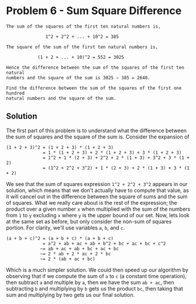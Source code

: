 # Problem 6 - Sum Square Difference

```
The sum of the squares of the first ten natural numbers is,

               1^2 + 2^2 + ... + 10^2 = 385

The square of the sum of the first ten natural numbers is,

            (1 + 2 + ... + 10)^2 = 552 = 3025

Hence the difference between the sum of the squares of the first ten natural
numbers and the square of the sum is 3025 − 385 = 2640.

Find the difference between the sum of the squares of the first one hundred
natural numbers and the square of the sum.
```

## Solution
The first part of this problem is to understand what the difference between
the sum of squares and the square of the sum is.  Consider the expansion of

```
(1 + 2 + 3)^2 = (1 + 2 + 3) * (1 + 2 + 3)
              = 1 * (1 + 2 + 3) + 2 * (1 + 2 + 3) + 3 * (1 + 2 + 3)
              = 1^2 + 1 * (2 + 3) + 2^2 + 2 * (1 + 3) + 3^2 + 3 * (1 + 2)
              = (1^2 + 2^2 + 3^2) + 1 * (2 + 3) + 2 * (1 + 3) + 3 * (1 + 2)
```

We see that the sum of squares expression `1^2 + 2^2 + 3^2` appears in our
solution, which means that we don't actually have to compute that value, as
it will cancel out in the difference between the square of sums and the sum
of squares.  What we really care about is the rest of the expression; the
product over a given number `x` when multiplied with the sum of the numbers
from `1` to `y` excluding `x` where `y` is the upper bound of our set.  Now,
lets look at the same set as before, but only consider the non-sum of squares
portion.  For clarity, we'll use variables `a`, `b`, and `c`.

```
(a + b + c)^2 = (a + b + c) * (a + b + c)
              = a^2 + ab + ac + ab + b^2 + bc + ac + bc + c^2
             ~= ab + ac + ab + bc + ac + bc
             ~= 2 * ab + 2 * ac + 2 * bc
             ~= 2 * (ab + ac + bc)
```

Which is a much simpler solution.  We could then speed up our algorithm by
observing that if we compute the sum of `a` to `c` (a constant time
operation), then subtract `a` and multiple by `a`, then we have the sum
`ab + ac`, then subtracting `b` and multiplying by `b` gets us the product
`bc`, then taking that sum and multiplying by two gets us our final solution.
